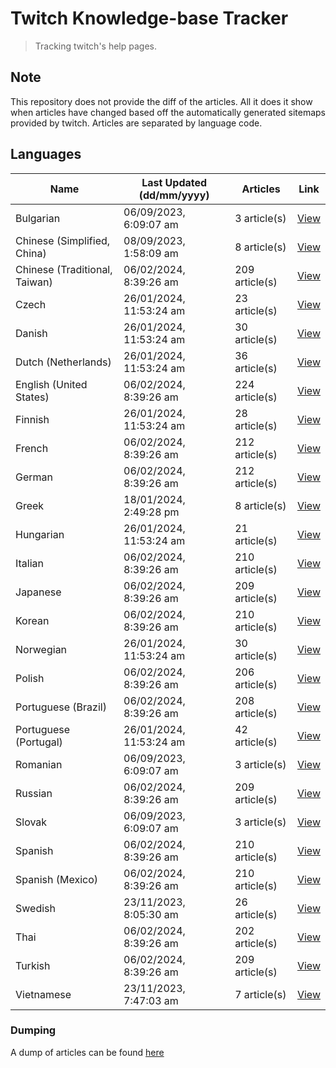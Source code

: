 # Twitch Knowledge-base Tracker
> Tracking twitch's help pages. 

## Note
This repository does not provide the diff of the articles. All it does it show when articles have changed based
off the automatically generated sitemaps provided by twitch. Articles are separated by language code.

## Languages

| Name                          | Last Updated (dd/mm/yyyy) | Articles       | Link                   |
|-------------------------------|---------------------------|----------------|------------------------|
| Bulgarian                     | 06/09/2023, 6:09:07 am    | 3 article(s)   | [View](docs/bg.md)     |
| Chinese (Simplified, China)   | 08/09/2023, 1:58:09 am    | 8 article(s)   | [View](docs/zh_CN.md)  |
| Chinese (Traditional, Taiwan) | 06/02/2024, 8:39:26 am    | 209 article(s) | [View](docs/zh_TW.md)  |
| Czech                         | 26/01/2024, 11:53:24 am   | 23 article(s)  | [View](docs/cs.md)     |
| Danish                        | 26/01/2024, 11:53:24 am   | 30 article(s)  | [View](docs/da.md)     |
| Dutch (Netherlands)           | 26/01/2024, 11:53:24 am   | 36 article(s)  | [View](docs/nl_NL.md)  |
| English (United States)       | 06/02/2024, 8:39:26 am    | 224 article(s) | [View](docs/en_US.md)  |
| Finnish                       | 26/01/2024, 11:53:24 am   | 28 article(s)  | [View](docs/fi.md)     |
| French                        | 06/02/2024, 8:39:26 am    | 212 article(s) | [View](docs/fr.md)     |
| German                        | 06/02/2024, 8:39:26 am    | 212 article(s) | [View](docs/de.md)     |
| Greek                         | 18/01/2024, 2:49:28 pm    | 8 article(s)   | [View](docs/el.md)     |
| Hungarian                     | 26/01/2024, 11:53:24 am   | 21 article(s)  | [View](docs/hu.md)     |
| Italian                       | 06/02/2024, 8:39:26 am    | 210 article(s) | [View](docs/it.md)     |
| Japanese                      | 06/02/2024, 8:39:26 am    | 209 article(s) | [View](docs/ja.md)     |
| Korean                        | 06/02/2024, 8:39:26 am    | 210 article(s) | [View](docs/ko.md)     |
| Norwegian                     | 26/01/2024, 11:53:24 am   | 30 article(s)  | [View](docs/no.md)     |
| Polish                        | 06/02/2024, 8:39:26 am    | 206 article(s) | [View](docs/pl.md)     |
| Portuguese (Brazil)           | 06/02/2024, 8:39:26 am    | 208 article(s) | [View](docs/pt_BR.md)  |
| Portuguese (Portugal)         | 26/01/2024, 11:53:24 am   | 42 article(s)  | [View](docs/pt_PT.md)  |
| Romanian                      | 06/09/2023, 6:09:07 am    | 3 article(s)   | [View](docs/ro.md)     |
| Russian                       | 06/02/2024, 8:39:26 am    | 209 article(s) | [View](docs/ru.md)     |
| Slovak                        | 06/09/2023, 6:09:07 am    | 3 article(s)   | [View](docs/sk.md)     |
| Spanish                       | 06/02/2024, 8:39:26 am    | 210 article(s) | [View](docs/es.md)     |
| Spanish (Mexico)              | 06/02/2024, 8:39:26 am    | 210 article(s) | [View](docs/es_MX.md)  |
| Swedish                       | 23/11/2023, 8:05:30 am    | 26 article(s)  | [View](docs/sv.md)     |
| Thai                          | 06/02/2024, 8:39:26 am    | 202 article(s) | [View](docs/th.md)     |
| Turkish                       | 06/02/2024, 8:39:26 am    | 209 article(s) | [View](docs/tr.md)     |
| Vietnamese                    | 23/11/2023, 7:47:03 am    | 7 article(s)   | [View](docs/vi.md)     |

### Dumping
A dump of articles can be found [here](docs/RAW.md)